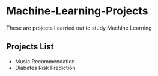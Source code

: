 # Machine-Learning-Projects
These are projects I carried out to study Machine Learning

## Projects List
* Music Recommendation
* Diabetes Risk Prediction
